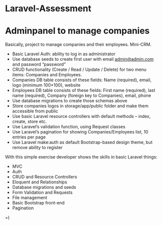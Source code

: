 # Laravel-Assessment

# Adminpanel to manage companies
Basically, project to manage companies and their employees. Mini-CRM.

- Basic Laravel Auth: ability to log in as administrator
- Use database seeds to create first user with email admin@admin.com and password “password”
- CRUD functionality (Create / Read / Update / Delete) for two menu items: Companies and Employees.
- Companies DB table consists of these fields: Name (required), email, logo (minimum 100×100), website
- Employees DB table consists of these fields: First name (required), last name (required), Company (foreign key to Companies), email, phone
- Use database migrations to create those schemas above
- Store companies logos in storage/app/public folder and make them accessible from public
- Use basic Laravel resource controllers with default methods – index, create, store etc.
- Use Laravel’s validation function, using Request classes
- Use Laravel’s pagination for showing Companies/Employees list, 10 entries per page
- Use Laravel make:auth as default Bootstrap-based design theme, but remove ability to register


With this simple exercise developer shows the skills in basic Laravel things:

- MVC
- Auth
- CRUD and Resource Controllers
- Eloquent and Relationships
- Database migrations and seeds
- Form Validation and Requests
- File management
- Basic Bootstrap front-end
- Pagination

=)